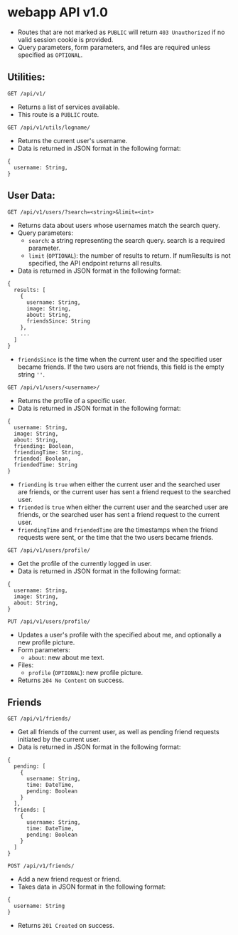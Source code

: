 # webapp API v1.0
- Routes that are not marked as `PUBLIC` will return `403 Unauthorized` if no valid session cookie is provided.
- Query parameters, form parameters, and files are required unless specified as `OPTIONAL`.

## Utilities:

`GET /api/v1/`
- Returns a list of services available.
- This route is a `PUBLIC` route.

`GET /api/v1/utils/logname/`
- Returns the current user's username.
- Data is returned in JSON format in the following format:
```
{
  username: String,
}
```

## User Data:

`GET /api/v1/users/?search=<string>&limit=<int>`
- Returns data about users whose usernames match the search query.
- Query parameters:
    - `search`: a string representing the search query.
      search is a required parameter.
    - `limit` (`OPTIONAL`): the number of results to return.
      If numResults is not specified, the API endpoint returns all results.
- Data is returned in JSON format in the following format:
```
{
  results: [
    {
      username: String,
      image: String,
      about: String,
      friendsSince: String
    },
    ...
  ]
}
```
- `friendsSince` is the time when the current user and the specified user became friends. If the two users are not friends, this field is the empty string `''`.

`GET /api/v1/users/<username>/`
- Returns the profile of a specific user.
- Data is returned in JSON format in the following format:
```
{
  username: String,
  image: String,
  about: String,
  friending: Boolean,
  friendingTime: String,
  friended: Boolean,
  friendedTime: String
}
```
- `friending` is `true` when either the current user and the searched user are friends, or the current user has sent a friend request to the searched user.
- `friended` is `true` when either the current user and the searched user are friends, or the searched user has sent a friend request to the current user.
- `friendingTime` and `friendedTime` are the timestamps when the friend requests were sent, or the time that the two users became friends.

`GET /api/v1/users/profile/`
- Get the profile of the currently logged in user.
- Data is returned in JSON format in the following format:
```
{
  username: String,
  image: String,
  about: String,
}
```

`PUT /api/v1/users/profile/`
- Updates a user's profile with the specified about me, and optionally a new profile picture.
- Form parameters:
    - `about`: new about me text.
- Files:
    - `profile` (`OPTIONAL`): new profile picture.
- Returns `204 No Content` on success.

## Friends

`GET /api/v1/friends/`
- Get all friends of the current user, as well as pending friend requests initiated by the current user.
- Data is returned in JSON format in the following format:
```
{
  pending: [
    {
      username: String,
      time: DateTime,
      pending: Boolean
    }
  ],
  friends: [
    {
      username: String,
      time: DateTime,
      pending: Boolean
    }
  ]
}
```

`POST /api/v1/friends/`
- Add a new friend request or friend.
- Takes data in JSON format in the following format:
```
{
  username: String
}
```
- Returns `201 Created` on success.